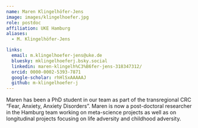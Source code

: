 ```yaml
---
name: Maren Klingelhöfer-Jens
image: images/klingelhoefer.jpg
role: postdoc
affiliation: UKE Hamburg
aliases:
  - M. Klingelhöfer-Jens

links:
  email: m.klingelhoefer-jens@uke.de
  bluesky: mklingelhoeferj.bsky.social
  linkedin: maren-klingelh%C3%B6fer-jens-318347312/
  orcid: 0000-0002-5393-7871
  google-scholar: rhHlSxAAAAAJ
  github: m-klingelhoefer-j
---
```


Maren has been a PhD student in our team as part of the transregional CRC “Fear, Anxiety, Anxiety Disorders”. Maren is now a post-doctoral researcher in the Hamburg team working on meta-science projects as well as on longitudinal projects focusing on life adversity and childhood adversity.

